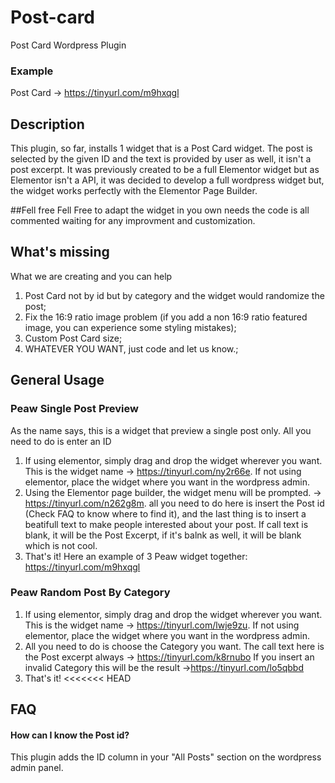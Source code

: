 # Post-card
Post Card Wordpress Plugin

### Example
Post Card -> https://tinyurl.com/m9hxqgl

## Description
This plugin, so far, installs 1 widget that is a Post Card widget.
The post is selected by the given ID and the text is provided by user as well, it isn't a post excerpt.
It was previously created to be a full Elementor widget but as Elementor isn't a API, it was decided to develop a full wordpress widget
but, the widget works perfectly with the Elementor Page Builder. 


##Fell free
Fell Free to adapt the widget in you own needs the code is all commented waiting for any improvment and customization.

## What's missing
What we are creating and you can help 
  1. Post Card not by id but by category and the widget would randomize the post; 
  2. Fix the 16:9 ratio image problem (if you add a non 16:9 ratio featured image, you can experience                                          some styling mistakes); 
  3. Custom Post Card size; 
  4. WHATEVER YOU WANT, just code and let us know.; 

## General Usage
 ### Peaw Single Post Preview
  As the name says, this is a widget that preview a single post only. All you need to do is enter an ID
  1. If using elementor, simply drag and drop the widget wherever you want. This is the widget name -> https://tinyurl.com/ny2r66e. If not using elementor, place the widget where you want in the wordpress admin.
  2. Using the Elementor page builder, the widget menu will be prompted. -> https://tinyurl.com/n262g8m.
  all you need to do here is insert the Post id (Check FAQ to know where to find it), and the last thing is to insert a beatifull text to make people interested about your post. If call text is blank, it will be the Post Excerpt, if it's balnk as well, it will be blank which is not cool.
  3. That's it! Here an example of 3 Peaw widget together: https://tinyurl.com/m9hxqgl

### Peaw Random Post By Category
  1. If using elementor, simply drag and drop the widget wherever you want. This is the widget name -> https://tinyurl.com/lwje9zu. If not using elementor, place the widget where you want in the wordpress admin.
  2. All you need to do is choose the Category you want. The call text here is the Post excerpt always -> https://tinyurl.com/k8rnubo
  If you insert an invalid Category this will be the result ->https://tinyurl.com/lo5qbbd
  3. That's it!
<<<<<<< HEAD
  
## FAQ
#### How can I know the Post id?
This plugin adds the ID column in your "All Posts" section on the wordpress admin panel.

